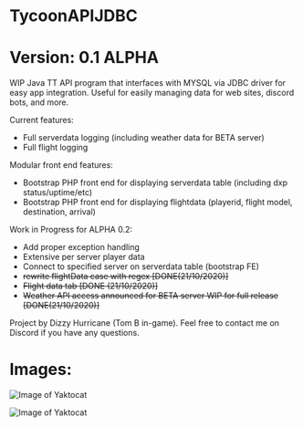 # TycoonAPIJDBC
# Version: 0.1 ALPHA

WIP Java TT API program that interfaces with MYSQL via JDBC driver for easy app integration. Useful for easily managing data for web sites, discord bots, and more. 

Current features:
- Full serverdata logging (including weather data for BETA server)
- Full flight logging

Modular front end features:
- Bootstrap PHP front end for displaying serverdata table (including dxp status/uptime/etc)
- Bootstrap PHP front end for displaying flightdata (playerid, flight model, destination, arrival)

Work in Progress for ALPHA 0.2:
- Add proper exception handling
- Extensive per server player data
- Connect to specified server on serverdata table (bootstrap FE)
- <del>rewrite flightData case with regex [DONE(21/10/2020)]
- <del>Flight data tab [DONE (21/10/2020)]
- <del>Weather API access announced for BETA server WIP for full release [DONE(21/10/2020)]

Project by Dizzy Hurricane (Tom B in-game). Feel free to contact me on Discord if you have any questions.

# Images:

![Image of Yaktocat](https://tycoonapifrontend.000webhostapp.com/dxp-page.PNG)

![Image of Yaktocat](https://tycoonapifrontend.000webhostapp.com/flight-page.PNG)

